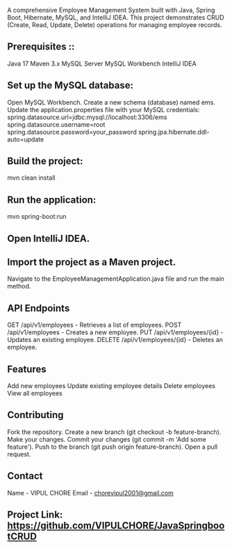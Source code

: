 A comprehensive Employee Management System built with Java, Spring Boot, Hibernate, MySQL, and IntelliJ IDEA. 
This project demonstrates CRUD (Create, Read, Update, Delete) operations for managing employee records.


## Prerequisites ::
Java 17
Maven 3.x
MySQL Server
MySQL Workbench
IntelliJ IDEA

## Set up the MySQL database:
Open MySQL Workbench.
Create a new schema (database) named ems.
Update the application.properties file with your MySQL credentials:
spring.datasource.url=jdbc:mysql://localhost:3306/ems
spring.datasource.username=root
spring.datasource.password=your_password
spring.jpa.hibernate.ddl-auto=update

## Build the project:
mvn clean install

## Run the application:
mvn spring-boot:run

## Open IntelliJ IDEA.
## Import the project as a Maven project.
Navigate to the EmployeeManagementApplication.java file and run the main method.

## API Endpoints
GET /api/v1/employees - Retrieves a list of employees.
POST /api/v1/employees - Creates a new employee.
PUT /api/v1/employees/{id} - Updates an existing employee.
DELETE /api/v1/employees/{id} - Deletes an employee.

## Features
Add new employees
Update existing employee details
Delete employees
View all employees

## Contributing
Fork the repository.
Create a new branch (git checkout -b feature-branch).
Make your changes.
Commit your changes (git commit -m 'Add some feature').
Push to the branch (git push origin feature-branch).
Open a pull request.

## Contact
Name - VIPUL CHORE
Email - chorevipul2001@gmail.com

## Project Link: https://github.com/VIPULCHORE/JavaSpringbootCRUD

